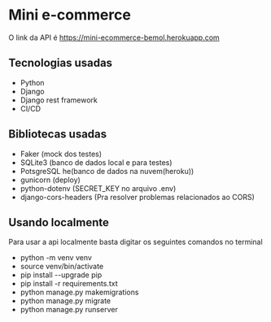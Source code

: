 # Mini e-commerce
O link da API é https://mini-ecommerce-bemol.herokuapp.com

## Tecnologias usadas
- Python
- Django
- Django rest framework
- CI/CD

## Bibliotecas usadas
- Faker (mock dos testes)
- SQLite3 (banco de dados local e para testes)
- PotsgreSQL he(banco de dados na nuvem(heroku))
- gunicorn (deploy)
- python-dotenv (SECRET_KEY no arquivo .env)
- django-cors-headers (Pra resolver problemas relacionados ao CORS)

## Usando localmente
Para usar a api localmente basta digitar os seguintes comandos no terminal
- python -m venv venv
- source venv/bin/activate
- pip install --upgrade pip
- pip install -r requirements.txt
- python manage.py makemigrations
- python manage.py migrate
- python manage.py runserver